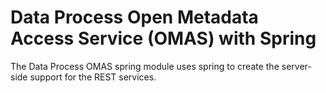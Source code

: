 <!-- SPDX-License-Identifier: CC-BY-4.0 -->
<!-- Copyright Contributors to the ODPi Egeria project. -->

# Data Process Open Metadata Access Service (OMAS) with Spring

The Data Process OMAS spring module uses spring to create the server-side support for the REST services.